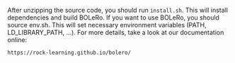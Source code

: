 After unzipping the source code, you should run `install.sh`.
This will install dependencies and build BOLeRo. If you want
to use BOLeRo, you should source env.sh. This will set necessary
environment variables (PATH, LD_LIBRARY_PATH, ...). For
more details, take a look at our documentation online:

    https://rock-learning.github.io/bolero/